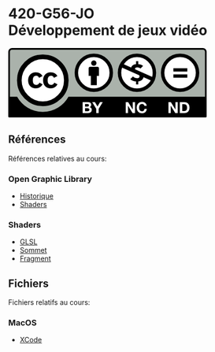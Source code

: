 # 420-G56-JO<br>Développement de jeux vidéo

![CCL](Documents/Images/by-nc-nd.png)

## Références

Références relatives au cours:

### Open Graphic Library

- [Historique](Documents/GLHistory.md)
- [Shaders](Documents/Shaders.md)

### Shaders

- [GLSL](Documents/GLSL.md)
- [Sommet](Documents/VertexShader.md)
- [Fragment](Documents/FragmentShader.md)

## Fichiers

Fichiers relatifs au cours:

### MacOS

- [XCode](Documents/Files/XCode.zip)
